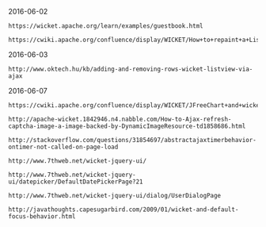 2016-06-02

	https://wicket.apache.org/learn/examples/guestbook.html

	https://cwiki.apache.org/confluence/display/WICKET/How+to+repaint+a+ListView+via+Ajax

2016-06-03

	http://www.oktech.hu/kb/adding-and-removing-rows-wicket-listview-via-ajax
    
2016-06-07

    https://cwiki.apache.org/confluence/display/WICKET/JFreeChart+and+wicket+example
    
    http://apache-wicket.1842946.n4.nabble.com/How-to-Ajax-refresh-captcha-image-a-image-backed-by-DynamicImageResource-td1858686.html
    
    http://stackoverflow.com/questions/31854697/abstractajaxtimerbehavior-ontimer-not-called-on-page-load
    
    http://www.7thweb.net/wicket-jquery-ui/
    
    http://www.7thweb.net/wicket-jquery-ui/datepicker/DefaultDatePickerPage?21
    
    http://www.7thweb.net/wicket-jquery-ui/dialog/UserDialogPage
    
    http://javathoughts.capesugarbird.com/2009/01/wicket-and-default-focus-behavior.html
    